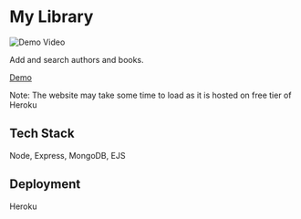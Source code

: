 # My Library

![Demo Video](https://media.giphy.com/media/QTg78QibTdVWZI674q/giphy.gif)

Add and search authors and books. 

[Demo](https://meri-library.herokuapp.com/) 

Note: The website may take some time to load as it is hosted on free tier of Heroku

## Tech Stack

Node, Express, MongoDB, EJS


## Deployment

Heroku

